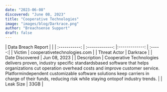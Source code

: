 ```yaml
---
date: "2023-06-08"
discovered: "June 08, 2023"
title: "Cooperative Technologies"
image: "images/blog/Darkrace.png"
author: "Breachsense Support"
draft: false
---
```


| Data Breach Report           |              | 
| :-----------: | :-------------:     |:-------------:    | :-----:|
| Victim      | cooperativetechnologies.com      | 
| Threat Actor      | Darkrace      | 
| Date Discovered      | Jun 08, 2023      | 
| Description      | Cooperative Technologies delivers proven, industry specific standardsbased software that helps organizations cut operation overhead costs and improve customer service. Platformindependent customizable software solutions keep carriers in charge of their funds, reducing risk while staying ontopof industry trends.      | 
| Leak Size      | 33GB      | 

